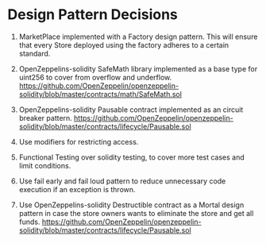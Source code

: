 # Design Pattern Decisions

1. MarketPlace implemented with a Factory design pattern. This will ensure that every Store deployed using the factory adheres to a certain standard.

2. OpenZeppelins-solidity SafeMath library implemented as a base type for uint256 to cover from overflow and underflow.
https://github.com/OpenZeppelin/openzeppelin-solidity/blob/master/contracts/math/SafeMath.sol  

3. OpenZeppelins-solidity Pausable contract implemented as an circuit breaker pattern.
https://github.com/OpenZeppelin/openzeppelin-solidity/blob/master/contracts/lifecycle/Pausable.sol  

4. Use modifiers for restricting access.

5. Functional Testing over solidity testing, to cover more test cases and limit conditions.

6. Use fail early and fail loud pattern to reduce unnecessary code execution if an exception is thrown.

7. Use OpenZeppelins-solidity Destructible contract as a Mortal design pattern in case the store owners wants to eliminate the store and get all funds.
https://github.com/OpenZeppelin/openzeppelin-solidity/blob/master/contracts/lifecycle/Pausable.sol
